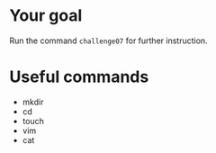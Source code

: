 

# Your goal
Run the command `challenge07` for further instruction.


# Useful commands
- mkdir
- cd
- touch
- vim
- cat

